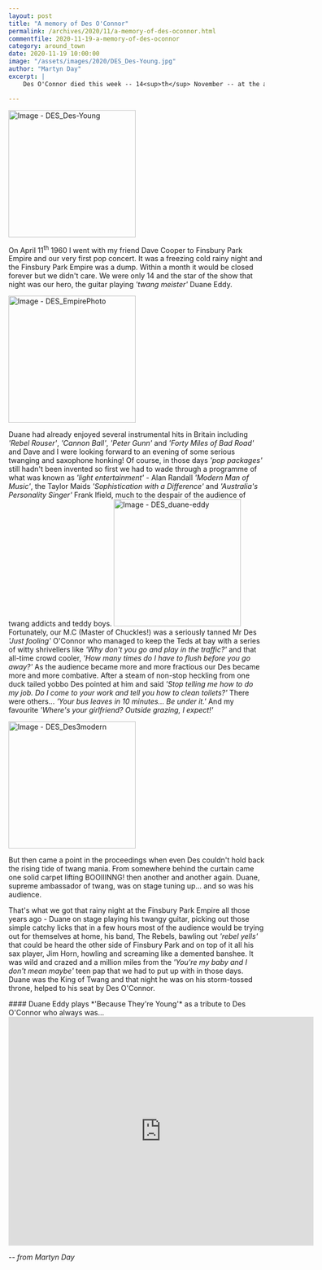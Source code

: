```yaml
---
layout: post
title: "A memory of Des O'Connor"
permalink: /archives/2020/11/a-memory-of-des-oconnor.html
commentfile: 2020-11-19-a-memory-of-des-oconnor
category: around_town
date: 2020-11-19 10:00:00
image: "/assets/images/2020/DES_Des-Young.jpg"
author: "Martyn Day"
excerpt: |
    Des O'Connor died this week -- 14<sup>th</sup> November -- at the age of 88 after a fall. I was never much of a fan. He never rang any bells for me but I do have one abiding memory of him in action.

---
```

<a href="/assets/images/2020/DES_Des-Young.jpg" title="Click for a larger image"><img src="/assets/images/2020/DES_Des-Young-thumb.jpg" width="250" alt="Image - DES_Des-Young"  class="photo right"/></a>

On April 11<sup>th</sup> 1960 I went with my friend Dave Cooper to Finsbury Park Empire and our very first pop concert. It was a freezing cold rainy night and the Finsbury Park Empire was a dump. Within a month it would be closed forever but we didn't care. We were only 14 and the star of the show that night was our hero, the guitar playing *'twang meister'* Duane Eddy.

<a href="/assets/images/2020/DES_EmpirePhoto.jpg" title="Click for a larger image"><img src="/assets/images/2020/DES_EmpirePhoto-thumb.jpg" width="250" alt="Image - DES_EmpirePhoto"  class="photo right"/></a>

Duane had already enjoyed several instrumental hits in Britain including *'Rebel Rouser'*, *'Cannon Ball'*, *'Peter Gunn'* and *'Forty Miles of Bad Road'* and Dave and I were looking forward to an evening of some serious twanging and saxophone honking! Of course, in those days *'pop packages'* still hadn't been invented so first we had to wade through a programme of what was known as *'light entertainment'* - Alan Randall *'Modern Man of Music'*, the Taylor Maids *'Sophistication with a Difference'* and *'Australia's Personality Singer'* Frank Ifield, much to the despair of the audience of twang addicts and teddy boys. <a href="/assets/images/2020/DES_duane-eddy.jpg" title="Click for a larger image"><img src="/assets/images/2020/DES_duane-eddy-thumb.jpg" width="250" alt="Image - DES_duane-eddy"  class="photo right"/></a> Fortunately, our M.C (Master of Chuckles!) was a seriously tanned Mr Des *'Just fooling'* O'Connor who managed to keep the Teds at bay with a series of witty shrivellers like *'Why don't you go and play in the traffic?'* and that all-time crowd cooler, *'How many times do I have to flush before you go away?'* As the audience became more and more fractious our Des became more and more combative. After a steam of non-stop heckling from one duck tailed yobbo Des pointed at him and said  *'Stop telling me how to do my job. Do I come to your work and tell you how to clean toilets?'* There were others... *'Your bus leaves in 10 minutes... Be under it.'* And my favourite *'Where's your girlfriend? Outside grazing, I expect!'*

<a href="/assets/images/2020/DES_Des3modern.jpg" title="Click for a larger image"><img src="/assets/images/2020/DES_Des3modern-thumb.jpg" width="250" alt="Image - DES_Des3modern"  class="photo right"/></a>

But then came a point in the proceedings when even Des couldn't hold back the rising tide of twang mania. From somewhere behind the curtain came one solid carpet lifting BOOIIINNG! then another and another again. Duane, supreme ambassador of twang, was on stage tuning up... and so was his audience.

That's what we got that rainy night at the Finsbury Park Empire all those years ago - Duane on stage playing his twangy guitar, picking out those simple catchy licks that in a few hours most of the audience would be trying out for themselves at home, his band, The Rebels, bawling out *'rebel yells'* that could be heard the other side of Finsbury Park and on top of it all his sax player, Jim Horn, howling and screaming like a demented banshee. It was wild and crazed and a million miles from the *'You're my baby and I don't mean maybe'* teen pap that we had to put up with in those days. Duane was the King of Twang and that night he was on his storm-tossed throne, helped to his seat by Des O'Connor.

<div class="box" markdown="1">
#### Duane Eddy plays *'Because They're Young'* as a tribute to Des O'Connor who always was...

<iframe width="600" height="450" src="https://www.youtube-nocookie.com/embed/bKm2_67xtVs?rel=0" frameborder="0" allowfullscreen></iframe>

</div>

<cite>-- from Martyn Day</cite>
